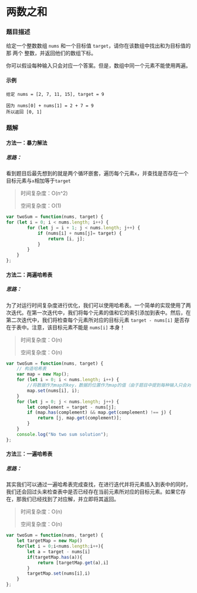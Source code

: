 # 两数之和

### 题目描述

给定一个整数数组 `nums` 和一个目标值 `target`，请你在该数组中找出和为目标值的那 两个 整数，并返回他们的数组下标。

你可以假设每种输入只会对应一个答案。但是，数组中同一个元素不能使用两遍。

#### 示例

```
给定 nums = [2, 7, 11, 15], target = 9

因为 nums[0] + nums[1] = 2 + 7 = 9
所以返回 [0, 1]
```

### 题解

#### 方法一：暴力解法

##### 思路：

看到题目后最先想到的就是两个循环嵌套，遍历每个元素`x`，并查找是否存在一个目标元素与`x`相加等于`target`

> 时间复杂度：O(n^2)
> 
> 
> 空间复杂度：O(1)

```js
var twoSum = function(nums, target) {
for (let i = 0; i < nums.length; i++) {
        for (let j = i + 1; j < nums.length; j++) {
            if (nums[i] + nums[j]= target) {
                return [i, j];
            }
        }
    }
};
```

#### 方法二：两遍哈希表

##### 思路：

为了对运行时间复杂度进行优化，我们可以使用哈希表。一个简单的实现使用了两次迭代。在第一次迭代中，我们将每个元素的值和它的索引添加到表中。然后，在第二次迭代中，我们将检查每个元素所对应的目标元素 `target - nums[i]` 是否存在于表中。注意，该目标元素不能是 `nums[i]` 本身！

> 时间复杂度：O(n)
> 
> 
> 空间复杂度：O(n)

```js
var twoSum = function(nums, target) {
    // 构造哈希表
    var map = new Map();
    for (let i = 0; i < nums.length; i++) {
        //将数据作为map的key，数据的位置作为map的值（由于题目中提到每种输入只会对应一个答案，即数组中不存在重复的元素）
        map.set(nums[i], i);
    }
    for (let j = 0; j < nums.length; j++) {
        let complement = target - nums[j];
        if (map.has(complement) && map.get(complement) !== j) {
            return [j, map.get(complement)];
        }
    }
    console.log("No two sum solution");
};

```

#### 方法三：一遍哈希表

##### 思路：

其实我们可以通过一遍哈希表完成查找，在进行迭代并将元素插入到表中的同时，我们还会回过头来检查表中是否已经存在当前元素所对应的目标元素。如果它存在，那我们已经找到了对应解，并立即将其返回。

> 时间复杂度：O(n)
> 
> 
> 空间复杂度：O(n)

```javascript
var twoSum = function(nums, target) {
    let targetMap = new Map()
    for(let i = 0;i<nums.length;i++){
        let a = target - nums[i]
        if(targetMap.has(a)){
            return [targetMap.get(a),i]
        }
        targetMap.set(nums[i],i)
    }
};
```